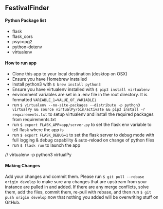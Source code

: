 ## FestivalFinder

#### Python Package list
* flask  
* flask_cors  
* psycopg2  
* python-dotenv
* virtualenv

#### How to run app
* Clone this app to your local destination (desktop on OSX)
* Ensure you have Homebrew installed
* Install python3 with `$ brew install python3`
* Ensure you have virtualenv installed with `$ pip3 install virtualenv`
* environment variables are set in a .env file in the root directory. It is formatted `VARIABLE_1=VALUE_OF_VARIABLE1`  
* run `$ virtualenv --no-site-packages --distribute -p python3 virtualPy && source virtualPy/bin/activate && pip3 install -r requirements.txt` to setup virtualenv and install the required packages from requirements.txt
* run `$ export FLASK_APP=app/server.py` to set the flask env variable to tell flask where the app is
* run `$ export FLASK_DEBUG=1` to set the flask server to debug mode with full logging & debug capability & auto-reload on change of python files
* run `$ flask run` to launch the app


// virtualenv -p python3 virtualPy

#### Making Changes
Add your changes and commit them. Please run `$ git pull --rebase origin develop` to make sure any changes that are upstream from your instance are pulled in and added. If there are any merge conflicts, solve them, add the files, commit them, re-pull with rebase, and then run `$ git push origin develop` now that nothing you added will be overwriting stuff on GitHub. 
